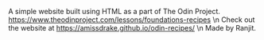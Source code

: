 A simple website built using HTML as a part of The Odin Project.
https://www.theodinproject.com/lessons/foundations-recipes \n
Check out the website at https://amissdrake.github.io/odin-recipes/ \n
Made by Ranjit.
